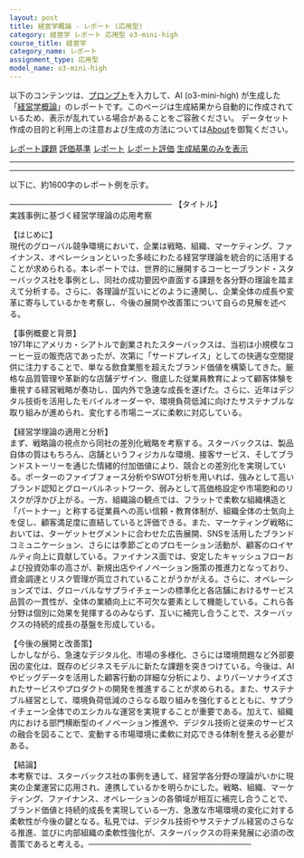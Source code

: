 ```yaml
---
layout: post
title: 経営学概論 - レポート (応用型)
category: 経営学 レポート 応用型 o3-mini-high
course_title: 経営学
category_name: レポート
assignment_type: 応用型
model_name: o3-mini-high
---
```


以下のコンテンツは、[プロンプト](https://github.com/takedatoshiyuki/synthetic_assignments/tree/main/generated/経営学/o3-mini-high/prompt_レポート-応用型.md)を入力して、AI (o3-mini-high) が生成した「[経営学概論](/contents/経営学/)」のレポートです。このページは生成結果から自動的に作成されているため、表示が乱れている場合があることをご容赦ください。
データセット作成の目的と利用上の注意および生成の方法については[About](/About)を御覧ください。

[レポート課題](../レポート課題-応用型)
[評価基準](../評価基準-応用型)
[レポート](../レポート-応用型)
[レポート評価](../レポート評価-応用型)
[生成結果のみを表示](https://github.com/takedatoshiyuki/synthetic_assignments/tree/main/generated/経営学/o3-mini-high/レポート-応用型.md)
  

***
***
  
以下に、約1600字のレポート例を示す。

─────────────────────────────
【タイトル】  
実践事例に基づく経営学理論の応用考察

【はじめに】  
現代のグローバル競争環境において、企業は戦略、組織、マーケティング、ファイナンス、オペレーションといった多岐にわたる経営学理論を統合的に活用することが求められる。本レポートでは、世界的に展開するコーヒーブランド・スターバックス社を事例とし、同社の成功要因や直面する課題を各分野の理論を踏まえて分析する。さらに、各理論が互いにどのように連関し、企業全体の成長や変革に寄与しているかを考察し、今後の展開や改善策について自らの見解を述べる。

【事例概要と背景】  
1971年にアメリカ・シアトルで創業されたスターバックスは、当初は小規模なコーヒー豆の販売店であったが、次第に「サードプレイス」としての快適な空間提供に注力することで、単なる飲食業態を超えたブランド価値を構築してきた。厳格な品質管理や革新的な店舗デザイン、徹底した従業員教育によって顧客体験を重視する経営戦略が奏功し、国内外で急速な成長を遂げた。さらに、近年はデジタル技術を活用したモバイルオーダーや、環境負荷低減に向けたサステナブルな取り組みが進められ、変化する市場ニーズに柔軟に対応している。

【経営学理論の適用と分析】  
まず、戦略論の視点から同社の差別化戦略を考察する。スターバックスは、製品自体の質はもちろん、店舗というフィジカルな環境、接客サービス、そしてブランドストーリーを通じた情緒的付加価値により、競合との差別化を実現している。ポーターのファイブフォース分析やSWOT分析を用いれば、強みとして高いブランド認知とグローバルネットワーク、弱みとして高価格設定や市場飽和のリスクが浮かび上がる。一方、組織論の観点では、フラットで柔軟な組織構造と「パートナー」と称する従業員への高い信頼・教育体制が、組織全体の士気向上を促し、顧客満足度に直結していると評価できる。また、マーケティング戦略においては、ターゲットセグメントに合わせた広告展開、SNSを活用したブランドコミュニケーション、さらには季節ごとのプロモーション活動が、顧客のロイヤルティ向上に貢献している。ファイナンス面では、安定したキャッシュフローおよび投資効率の高さが、新規出店やイノベーション施策の推進力となっており、資金調達とリスク管理が両立されていることがうかがえる。さらに、オペレーションズでは、グローバルなサプライチェーンの標準化と各店舗におけるサービス品質の一貫性が、全体の業績向上に不可欠な要素として機能している。これら各分野は個別に効果を発揮するのみならず、互いに補完し合うことで、スターバックスの持続的成長の基盤を形成している。

【今後の展開と改善策】  
しかしながら、急速なデジタル化、市場の多様化、さらには環境問題など外部要因の変化は、既存のビジネスモデルに新たな課題を突きつけている。今後は、AIやビッグデータを活用した顧客行動の詳細な分析により、よりパーソナライズされたサービスやプロダクトの開発を推進することが求められる。また、サステナブル経営として、環境負荷低減のさらなる取り組みを強化するとともに、サプライチェーン全体でのエシカルな運営を実現することが重要である。加えて、組織内における部門横断型のイノベーション推進や、デジタル技術と従来のサービスの融合を図ることで、変動する市場環境に柔軟に対応できる体制を整える必要がある。

【結論】  
本考察では、スターバックス社の事例を通して、経営学各分野の理論がいかに現実の企業運営に応用され、連携しているかを明らかにした。戦略、組織、マーケティング、ファイナンス、オペレーションの各領域が相互に補完し合うことで、ブランド価値と持続的成長を実現している一方、急激な市場環境の変化に対する柔軟性が今後の鍵となる。私見では、デジタル技術やサステナブル経営のさらなる推進、並びに内部組織の柔軟性強化が、スターバックスの将来発展に必須の改善策であると考える。─────────────────────────────
